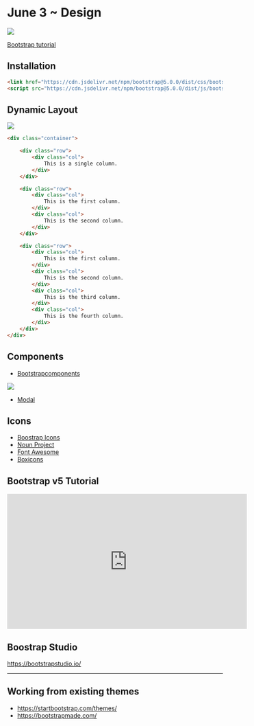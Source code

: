 June 3 ~ Design 
============================

<img src="https://www.tutorialrepublic.com/lib/images/bootstrap-illustration.png">

[Bootstrap tutorial](https://getbootstrap.com/docs/4.1/getting-started/introduction/)


## Installation 

```html
<link href="https://cdn.jsdelivr.net/npm/bootstrap@5.0.0/dist/css/bootstrap.min.css" rel="stylesheet" integrity="sha384-wEmeIV1mKuiNpC+IOBjI7aAzPcEZeedi5yW5f2yOq55WWLwNGmvvx4Um1vskeMj0" crossorigin="anonymous">
<script src="https://cdn.jsdelivr.net/npm/bootstrap@5.0.0/dist/js/bootstrap.bundle.min.js" integrity="sha384-p34f1UUtsS3wqzfto5wAAmdvj+osOnFyQFpp4Ua3gs/ZVWx6oOypYoCJhGGScy+8" crossorigin="anonymous"></script>
```

## Dynamic Layout

<img src="https://cdn-media-1.freecodecamp.org/images/1*9nkJt3S1Fe_KMkDtpIhgXw.png" />

```html
<div class="container">

    <div class="row">
        <div class="col">
            This is a single column.       
        </div>
    </div>

    <div class="row">
        <div class="col">
            This is the first column.       
        </div>
        <div class="col">
            This is the second column.        
        </div>
    </div>

    <div class="row">
        <div class="col">
            This is the first column.       
        </div>
        <div class="col">
            This is the second column.        
        </div>
        <div class="col">
            This is the third column.
        </div>
        <div class="col">
            This is the fourth column.
        </div>
    </div>
</div>
```

## Components 

- [Bootstrapcomponents](https://getbootstrap.com/docs/5.0/components/accordion/)

![](https://blog.hubspot.com/hs-fs/hubfs/Bootstrap%20default%20modifier%20classes.jpg?width=1000&name=Bootstrap%20default%20modifier%20classes.jpg)


- [Modal](https://getbootstrap.com/docs/5.0/components/modal/#modal-components)

## Icons 

- [Boostrap Icons](https://icons.getbootstrap.com/)
- [Noun Project](https://thenounproject.com/)
- [Font Awesome](https://fontawesome.com/icons?d=gallery&p=2)
- [Boxicons](https://boxicons.com/)


## Bootstrap v5 Tutorial

<iframe width="560" height="315" src="https://www.youtube.com/embed/rQryOSyfXmI" title="YouTube video player" frameborder="0" allow="accelerometer; autoplay; clipboard-write; encrypted-media; gyroscope; picture-in-picture" allowfullscreen></iframe>


## Boostrap Studio

https://bootstrapstudio.io/

---

## Working from existing themes 

- https://startbootstrap.com/themes/  
- https://bootstrapmade.com/  
